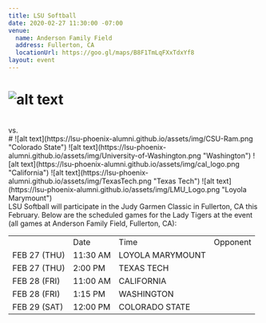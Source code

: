 ```yaml
---
title: LSU Softball
date: 2020-02-27 11:30:00 -07:00
venue:
  name: Anderson Family Field
  address: Fullerton, CA
  locationUrl: https://goo.gl/maps/B8F1TmLqFXxTdxYf8
layout: event
---
```


# ![alt text](https://lsu-phoenix-alumni.github.io/assets/img/Softball.png "LSU") 
<br>
vs.
<br>
# ![alt text](https://lsu-phoenix-alumni.github.io/assets/img/CSU-Ram.png "Colorado State") ![alt text](https://lsu-phoenix-alumni.github.io/assets/img/University-of-Washington.png "Washington") ![alt text](https://lsu-phoenix-alumni.github.io/assets/img/cal_logo.png "California") ![alt text](https://lsu-phoenix-alumni.github.io/assets/img/TexasTech.png "Texas Tech") ![alt text](https://lsu-phoenix-alumni.github.io/assets/img/LMU_Logo.png "Loyola Marymount")
<br>
LSU Softball will participate in the Judy Garmen Classic in Fullerton, CA this February. Below are the scheduled games for the Lady Tigers at the event (all games at Anderson Family Field, Fullerton, CA):

<table>
  <th>
    <td>Date</td>
    <td>Time</td>
    <td>Opponent</td>
  </th>
  <tr>
    <td>FEB 27 (THU)</td>
    <td>11:30 AM</td>
    <td>LOYOLA MARYMOUNT</td>
  </tr>
  <tr>
    <td>FEB 27 (THU)</td>
    <td>2:00 PM</td>
    <td>TEXAS TECH</td>
  </tr>
  <tr>
    <td>FEB 28 (FRI)</td>
    <td>11:00 AM</td>
    <td>CALIFORNIA</td>
  </tr>
  <tr>
    <td>FEB 28 (FRI)</td>
    <td>1:15 PM</td>
    <td>WASHINGTON</td>
  </tr>
  <tr>
    <td>FEB 29 (SAT)</td>
    <td>12:00 PM</td>
    <td>COLORADO STATE</td>
  </tr>
</table>
